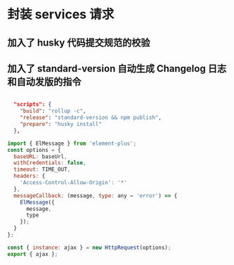 # 封装 services 请求

## 加入了 husky 代码提交规范的校验

## 加入了 standard-version 自动生成 Changelog 日志和自动发版的指令

```json

  "scripts": {
    "build": "rollup -c",
    "release": "standard-version && npm publish",
    "prepare": "husky install"
  },

```

```js
import { ElMessage } from 'element-plus';
const options = {
  baseURL: baseUrl,
  withCredentials: false,
  timeout: TIME_OUT,
  headers: {
    'Access-Control-Allow-Origin': '*'
  },
  messageCallback: (message, type: any = 'error') => {
    ElMessage({
      message,
      type
    });
  }
};

const { instance: ajax } = new HttpRequest(options);
export { ajax };
```
